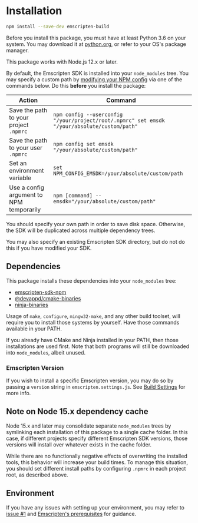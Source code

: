 # Installation

```sh
npm install --save-dev emscripten-build
```

Before you install this package, you must have at least Python 3.6 on your system. You may download it at [python.org](https://www.python.org/downloads/), or refer to your OS's package manager.

This package works with Node.js 12.x or later.

By default, the Emscripten SDK is installed into your `node_modules` tree. You may specify a custom path by
[modifying your NPM config](https://docs.npmjs.com/cli/v6/using-npm/config) via one of the commands below. Do this **before** you install the package:

|Action|Command
|------|-------
| Save the path to your project `.npmrc` | `npm config --userconfig "/your/project/root/.npmrc" set emsdk "/your/absolute/custom/path"`
| Save the path to your user `.npmrc` | `npm config set emsdk "/your/absolute/custom/path"`
| Set an environment variable | `set NPM_CONFIG_EMSDK=/your/absolute/custom/path`
| Use a config argument to NPM temporarily | `npm [command] --emsdk="/your/absolute/custom/path"`

You should specify your own path in order to save disk space. Otherwise, the SDK will be duplicated
across multiple dependency trees.

You may also specify an existing Emscripten SDK directory, but do not do this if you have modified your SDK.

## Dependencies

This package installs these dependencies into your `node_modules` tree:

* [emscripten-sdk-npm](https://github.com/devappd/emsdk-npm)
* [@devappd/cmake-binaries](https://github.com/devappd/cmake-binaries)
* [ninja-binaries](https://github.com/devappd/ninja-binaries)

Usage of `make`, `configure`, `mingw32-make`, and any other build toolset, will
require you to install those systems by yourself. Have those commands available
in your PATH.

If you already have CMake and Ninja installed in your PATH, then those installations are used first. Note that both programs will still be downloaded into `node_modules`, albeit unused.

### Emscripten Version

If you wish to install a specific Emscripten version, you may do so by passing a `version` string
in `emscripten.settings.js`. See [Build Settings](https://github.com/devappd/emscripten-build-npm/blob/main/docs/Build-Settings.md)
for more info.

## Note on Node 15.x dependency cache

Node 15.x and later may consolidate separate `node_modules` trees by symlinking each installation
of this package to a single cache folder. In this case, if different projects specify different
Emscripten SDK versions, those versions will install over whatever exists in the cache folder.

While there are no functionally negative effects of overwriting the installed tools, this behavior
will increase your build times. To manage this situation, you should set different install paths
by configuring `.npmrc` in each project root, as described above.

## Environment

If you have any issues with setting up your environment, you may refer to [issue #1](https://github.com/devappd/emscripten-build-npm/issues/1) and [Emscripten's prerequisites](https://emscripten.org/docs/getting_started/downloads.html#platform-notes-installation-instructions-sdk) for guidance.
